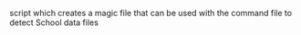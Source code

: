 script which creates a magic file that can be used with the command file to detect School data files
